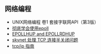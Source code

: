 ## 网络编程
- UNIX网络编程 卷1 套接字联网API（第3版）
- [彻底学会使用epoll](http://blog.chinaunix.net/uid/28541347/sid-193117-list-1.html)
- [EPOLLHUP and EPOLLRDHUP](https://stackoverflow.com/questions/52976152/tcp-when-is-epollhup-generated)
- [skynet 处理 TCP 连接半关闭问题](https://blog.codingnow.com/2021/02/skynet_tcp_halfclose.html#more)
- [tcp/ip 指南](http://www.tcpipguide.com/free/index.htm)